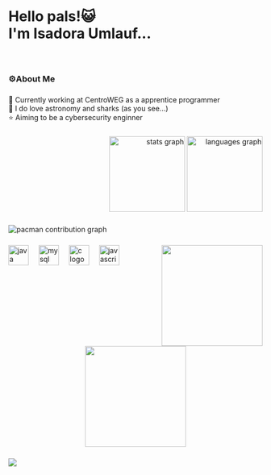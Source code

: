 <h1 align="left">Hello pals!😺<br>I'm Isadora Umlauf...</h1>

###

<br clear="both">

<h3 align="left">⚙️About Me</h3>

###

<p align="left">🦈 Currently working at CentroWEG as a apprentice programmer<br>🔭 I do love astronomy and sharks (as you see...)<br>⭐ Aiming to be a cybersecurity enginner</p>

###

<div align="right">
  <img src="https://github-readme-stats.vercel.app/api?username=umlaufissss&hide_title=false&hide_rank=false&show_icons=true&include_all_commits=true&count_private=true&disable_animations=false&theme=dracula&locale=en&hide_border=false&order=1" height="150" alt="stats graph"  />
  <img src="https://github-readme-stats.vercel.app/api/top-langs?username=umlaufissss&locale=en&hide_title=false&layout=compact&card_width=320&langs_count=5&theme=dracula&hide_border=false&order=2" height="150" alt="languages graph"  />
</div>

###

<picture>
  <source media="(prefers-color-scheme: dark)" srcset="https://raw.githubusercontent.com/umlaufissss/umlaufissss/output/pacman-contribution-graph-dark.svg">
  <source media="(prefers-color-scheme: light)" srcset="https://raw.githubusercontent.com/umlaufissss/umlaufissss/output/pacman-contribution-graph.svg">
  <img alt="pacman contribution graph" src="https://raw.githubusercontent.com/umlaufissss/umlaufissss/output/pacman-contribution-graph.svg">
</picture>

###

<img align="right" height="200" src="https://media.tenor.com/DTDsj5Y-CG8AAAAi/shark.gif"  />

###

<div align="left">
  <img src="https://cdn.jsdelivr.net/gh/devicons/devicon/icons/java/java-original.svg" height="40" alt="java logo"  />
  <img width="12" />
  <img src="https://cdn.jsdelivr.net/gh/devicons/devicon/icons/mysql/mysql-original.svg" height="40" alt="mysql logo"  />
  <img width="12" />
  <img src="https://cdn.jsdelivr.net/gh/devicons/devicon/icons/c/c-original.svg" height="40" alt="c logo"  />
  <img width="12" />
  <img src="https://cdn.jsdelivr.net/gh/devicons/devicon/icons/javascript/javascript-original.svg" height="40" alt="javascript logo"  />
</div>

###

<br clear="both">

<div align="center">
  <img height="200" src="https://i.pinimg.com/1200x/2e/67/26/2e67267bc8d1084df42f26b57178228e.jpg"  />
</div>

###

<div>
  <img style="100%" src="https://capsule-render.vercel.app/api?type=waving&height=100&section=footer&reversal=false&fontSize=70&fontColor=FFFFFF&fontAlign=50&fontAlignY=50&stroke=-&descSize=20&descAlign=50&descAlignY=50&color=gradient"  />
</div>

###
